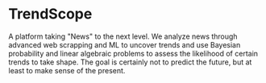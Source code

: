# TrendScope
A platform taking "News" to the next level. We analyze news through advanced web scrapping and ML to uncover trends and use Bayesian probability and linear algebraic problems to assess the likelihood of certain trends to take shape. The goal is certainly not to predict the future, but at least to make sense of the present.
